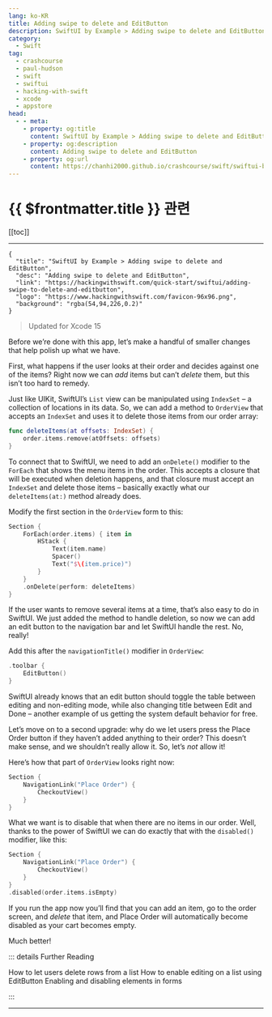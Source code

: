 ```yaml
---
lang: ko-KR
title: Adding swipe to delete and EditButton
description: SwiftUI by Example > Adding swipe to delete and EditButton
category:
  - Swift
tag: 
  - crashcourse
  - paul-hudson
  - swift
  - swiftui
  - hacking-with-swift
  - xcode
  - appstore
head:
  - - meta:
    - property: og:title
      content: SwiftUI by Example > Adding swipe to delete and EditButton
    - property: og:description
      content: Adding swipe to delete and EditButton
    - property: og:url
      content: https://chanhi2000.github.io/crashcourse/swift/swiftui-by-example/01-building-a-complete-project/adding-swipe-to-delete-and-editbutton.html
---
```


# {{ $frontmatter.title }} 관련

[[toc]]

---

```component VPCard
{
  "title": "SwiftUI by Example > Adding swipe to delete and EditButton",
  "desc": "Adding swipe to delete and EditButton",
  "link": "https://hackingwithswift.com/quick-start/swiftui/adding-swipe-to-delete-and-editbutton",
  "logo": "https://www.hackingwithswift.com/favicon-96x96.png",
  "background": "rgba(54,94,226,0.2)"
}
```

> Updated for Xcode 15

Before we’re done with this app, let’s make a handful of smaller changes that help polish up what we have.

First, what happens if the user looks at their order and decides against one of the items? Right now we can _add_ items but can’t _delete_ them, but this isn’t too hard to remedy.

Just like UIKit, SwiftUI’s `List` view can be manipulated using `IndexSet` – a collection of locations in its data. So, we can add a method to `OrderView` that accepts an `IndexSet` and uses it to delete those items from our order array:

```swift
func deleteItems(at offsets: IndexSet) {
    order.items.remove(atOffsets: offsets)
}
```

To connect that to SwiftUI, we need to add an `onDelete()` modifier to the `ForEach` that shows the menu items in the order. This accepts a closure that will be executed when deletion happens, and that closure must accept an `IndexSet` and delete those items – basically exactly what our `deleteItems(at:)` method already does.

Modify the first section in the `OrderView` form to this:

```swift
Section {
    ForEach(order.items) { item in
        HStack {
            Text(item.name)
            Spacer()
            Text("$\(item.price)")
        }
    }
    .onDelete(perform: deleteItems)
}
```

If the user wants to remove several items at a time, that’s also easy to do in SwiftUI. We just added the method to handle deletion, so now we can add an edit button to the navigation bar and let SwiftUI handle the rest. No, really!

Add this after the `navigationTitle()` modifier in `OrderView`:

```swift
.toolbar {
    EditButton()
}
```

SwiftUI already knows that an edit button should toggle the table between editing and non-editing mode, while also changing title between Edit and Done – another example of us getting the system default behavior for free.

Let’s move on to a second upgrade: why do we let users press the Place Order button if they haven’t added anything to their order? This doesn’t make sense, and we shouldn’t really allow it. So, let’s _not_ allow it!

Here’s how that part of `OrderView` looks right now:

```swift
Section {
    NavigationLink("Place Order") {
        CheckoutView()
    }
}
```

What we want is to disable that when there are no items in our order. Well, thanks to the power of SwiftUI we can do exactly that with the `disabled()` modifier, like this:

```swift
Section {
    NavigationLink("Place Order") {
        CheckoutView()
    }
}
.disabled(order.items.isEmpty)
```

If you run the app now you’ll find that you can add an item, go to the order screen, and _delete_ that item, and Place Order will automatically become disabled as your cart becomes empty.

Much better!

::: details Further Reading

How to let users delete rows from a list
How to enable editing on a list using EditButton
Enabling and disabling elements in forms

:::

---

<TagLinks />